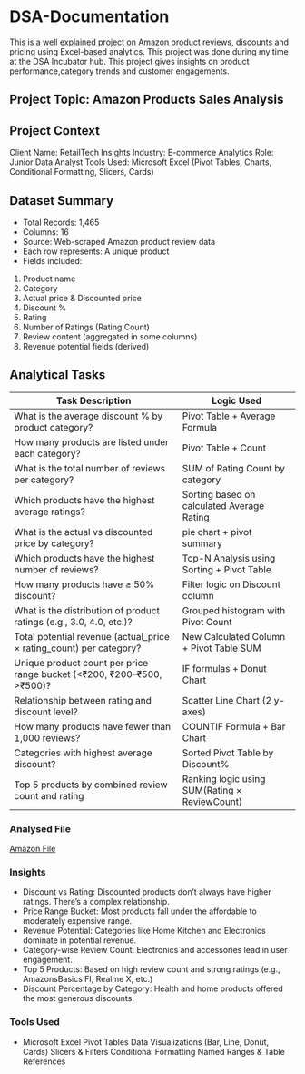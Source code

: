 # DSA-Documentation
This is a well explained project on Amazon product reviews, discounts and pricing using Excel-based analytics. This project was done during my time at the DSA Incubator hub. This project gives insights on product performance,category trends and customer engagements.
## Project Topic: Amazon Products Sales Analysis

## Project Context
Client Name: RetailTech Insights
Industry: E-commerce Analytics
Role: Junior Data Analyst
Tools Used: Microsoft Excel (Pivot Tables, Charts, Conditional Formatting, Slicers, Cards)

## Dataset Summary
- Total Records: 1,465
- Columns: 16
- Source: Web-scraped Amazon product review data
- Each row represents: A unique product
- Fields included:
1. Product name
2. Category
3. Actual price & Discounted price
4. Discount %
5. Rating
6. Number of Ratings (Rating Count)
7. Review content (aggregated in some columns)
8. Revenue potential fields (derived)

## Analytical Tasks
| Task Description | Logic Used |
| ---------------- | ---------- |
| What is the average discount % by product category? | Pivot Table + Average Formula |
| How many products are listed under each category? | Pivot Table + Count |
| What is the total number of reviews per category? | SUM of Rating Count by category |
| Which products have the highest average ratings? | Sorting based on calculated Average Rating |
| What is the actual vs discounted price by category? | pie chart + pivot summary |
| Which products have the highest number of reviews? | Top-N Analysis using Sorting + Pivot Table |
| How many products have ≥ 50% discount? | Filter logic on Discount column |
| What is the distribution of product ratings (e.g., 3.0, 4.0, etc.)? | Grouped histogram with Pivot Count |
| Total potential revenue (actual_price × rating_count) per category? | New Calculated Column + Pivot Table SUM |
| Unique product count per price range bucket (<₹200, ₹200–₹500, >₹500)? | IF formulas + Donut Chart |
| Relationship between rating and discount level? | Scatter Line Chart (2 y-axes) |
| How many products have fewer than 1,000 reviews? | COUNTIF Formula + Bar Chart |
| Categories with highest average discount? | Sorted Pivot Table by Discount% |
| Top 5 products by combined review count and rating | Ranking logic using SUM(Rating × ReviewCount) |

### Analysed File

[Amazon File](https://github.com/debbyadeshola1/DSA-Documentation/blob/main/Amazon%20case%20study.xlsx)

### Insights
- Discount vs Rating: Discounted products don’t always have higher ratings. There’s a complex relationship.
- Price Range Bucket: Most products fall under the affordable to moderately expensive range.
- Revenue Potential: Categories like Home Kitchen and Electronics dominate in potential revenue.
- Category-wise Review Count: Electronics and accessories lead in user engagement.
- Top 5 Products: Based on high review count and strong ratings (e.g., AmazonsBasics FI, Realme X, etc.)
- Discount Percentage by Category: Health and home products offered the most generous discounts.

### Tools Used
- Microsoft Excel
Pivot Tables
Data Visualizations (Bar, Line, Donut, Cards)
Slicers & Filters
Conditional Formatting
Named Ranges & Table References

